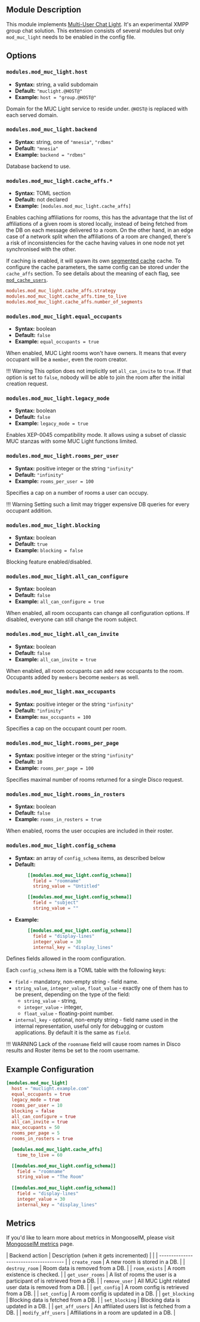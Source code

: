 ## Module Description

This module implements [Multi-User Chat Light](../open-extensions/muc_light.md).
It's an experimental XMPP group chat solution.
This extension consists of several modules but only `mod_muc_light` needs to be enabled in the config file.

## Options

### `modules.mod_muc_light.host`
 * **Syntax:** string, a valid subdomain
 * **Default:** `"muclight.@HOST@"`
 * **Example:** `host = "group.@HOST@"`

Domain for the MUC Light service to reside under. `@HOST@` is replaced with each served domain.
 
### `modules.mod_muc_light.backend`
  * **Syntax:** string, one of `"mnesia"`, `"rdbms"`
  * **Default:** `"mnesia"`
  * **Example:** `backend = "rdbms"`

Database backend to use. 

### `modules.mod_muc_light.cache_affs.*`
  * **Syntax:** TOML section
  * **Default:** not declared
  * **Example:** `[modules.mod_muc_light.cache_affs]`

Enables caching affiliations for rooms, this has the advantage that the list of affiliations of a given room is stored locally, instead of being fetched from the DB on each message delivered to a room. On the other hand, in an edge case of a network split when the affiliations of a room are changed, there's a risk of inconsistencies for the cache having values in one node not yet synchronised with the other.

If caching is enabled, it will spawn its own [segmented cache](https://github.com/esl/segmented_cache) cache. To configure the cache parameters, the same config can be stored under the `cache_affs` section. To see details about the meaning of each flag, see [`mod_cache_users`](./mod_cache_users.md).

```toml
modules.mod_muc_light.cache_affs.strategy
modules.mod_muc_light.cache_affs.time_to_live
modules.mod_muc_light.cache_affs.number_of_segments
```

### `modules.mod_muc_light.equal_occupants`
  * **Syntax:** boolean
  * **Default:** `false`
  * **Example:** `equal_occupants = true`

When enabled, MUC Light rooms won't have owners. 
It means that every occupant will be a `member`, even the room creator.

!!! Warning
    This option does not implicitly set `all_can_invite` to `true`. 
    If that option is set to `false`, nobody will be able to join the room after the initial creation request.

### `modules.mod_muc_light.legacy_mode`
  * **Syntax:** boolean
  * **Default:** `false`
  * **Example:** `legacy_mode = true`

Enables XEP-0045 compatibility mode. 
It allows using a subset of classic MUC stanzas with some MUC Light functions limited.

### `modules.mod_muc_light.rooms_per_user`
  * **Syntax:** positive integer or the string `"infinity"`
  * **Default:** `"infinity"`
  * **Example:** `rooms_per_user = 100`

Specifies a cap on a number of rooms a user can occupy.

!!! Warning
    Setting such a limit may trigger expensive DB queries for every occupant addition.

### `modules.mod_muc_light.blocking`
  * **Syntax:** boolean
  * **Default:** `true`
  * **Example:** `blocking = false`

Blocking feature enabled/disabled.

### `modules.mod_muc_light.all_can_configure`
  * **Syntax:** boolean
  * **Default:** `false`
  * **Example:** `all_can_configure = true`

When enabled, all room occupants can change all configuration options. 
If disabled, everyone can still change the room subject.

### `modules.mod_muc_light.all_can_invite`
  * **Syntax:** boolean
  * **Default:** `false`
  * **Example:** `all_can_invite = true`
 
When enabled, all room occupants can add new occupants to the room.
Occupants added by `members` become `members` as well.

### `modules.mod_muc_light.max_occupants` 
  * **Syntax:** positive integer or the string `"infinity"`
  * **Default:** `"infinity"`
  * **Example:** `max_occupants = 100`

Specifies a cap on the occupant count per room.

### `modules.mod_muc_light.rooms_per_page`
  * **Syntax:** positive integer or the string `"infinity"`
  * **Default:** `10`
  * **Example:** `rooms_per_page = 100`

Specifies maximal number of rooms returned for a single Disco request.

### `modules.mod_muc_light.rooms_in_rosters` 
  * **Syntax:** boolean
  * **Default:** `false`
  * **Example:** `rooms_in_rosters = true`

When enabled, rooms the user occupies are included in their roster.

### `modules.mod_muc_light.config_schema`
  * **Syntax:** an array of `config_schema` items, as described below
  * **Default:**

```toml
        [[modules.mod_muc_light.config_schema]]
          field = "roomname"
          string_value = "Untitled"

        [[modules.mod_muc_light.config_schema]]
          field = "subject"
          string_value = ""
```

  * **Example:**

```toml
        [[modules.mod_muc_light.config_schema]]
          field = "display-lines"
          integer_value = 30
          internal_key = "display_lines"
```

Defines fields allowed in the room configuration.

Each `config_schema` item is a TOML table with the following keys:

* `field` - mandatory, non-empty string - field name.
* `string_value`, `integer_value`, `float_value` - exactly one of them has to be present, depending on the type of the field:
    * `string_value` - string,
    * `integer_value` - integer,
    * `float_value` - floating-point number.
* `internal_key` - optional, non-empty string - field name used in the internal representation, useful only for debugging or custom applications. By default it is the same as `field`.

!!! WARNING
    Lack of the `roomname` field will cause room names in Disco results and Roster items be set to the room username.

## Example Configuration

```toml
[modules.mod_muc_light]
  host = "muclight.example.com"
  equal_occupants = true
  legacy_mode = true
  rooms_per_user = 10
  blocking = false
  all_can_configure = true
  all_can_invite = true
  max_occupants = 50
  rooms_per_page = 5
  rooms_in_rosters = true

  [modules.mod_muc_light.cache_affs]
    time_to_live = 60

  [[modules.mod_muc_light.config_schema]] 
    field = "roomname"
    string_value = "The Room"
  
  [[modules.mod_muc_light.config_schema]] 
    field = "display-lines"
    integer_value = 30
    internal_key = "display_lines"
```

## Metrics

If you'd like to learn more about metrics in MongooseIM, please visit [MongooseIM metrics](../operation-and-maintenance/MongooseIM-metrics.md) page.

| Backend action | Description (when it gets incremented) |
| | -------------------------------------- |
| `create_room` | A new room is stored in a DB. |
| `destroy_room` | Room data is removed from a DB. |
| `room_exists` | A room existence is checked. |
| `get_user_rooms` | A list of rooms the user is a participant of is retrieved from a DB. |
| `remove_user` | All MUC Light related user data is removed from a DB. |
| `get_config` | A room config is retrieved from a DB. |
| `set_config` | A room config is updated in a DB. |
| `get_blocking` | Blocking data is fetched from a DB. |
| `set_blocking` | Blocking data is updated in a DB. |
| `get_aff_users` | An affiliated users list is fetched from a DB. |
| `modify_aff_users` | Affiliations in a room are updated in a DB. |
